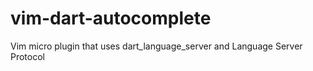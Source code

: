 # vim-dart-autocomplete
Vim micro plugin that uses dart_language_server and Language Server Protocol 
